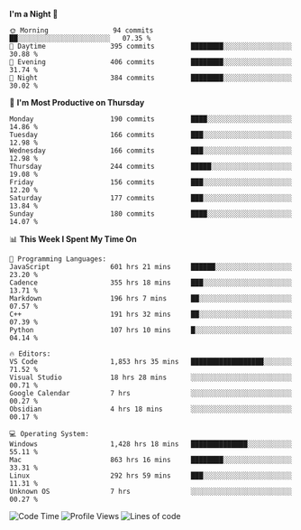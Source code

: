 <!--START_SECTION:waka-->
**I'm a Night 🦉** 

```text
🌞 Morning                94 commits          ██░░░░░░░░░░░░░░░░░░░░░░░   07.35 % 
🌆 Daytime                395 commits         ████████░░░░░░░░░░░░░░░░░   30.88 % 
🌃 Evening                406 commits         ████████░░░░░░░░░░░░░░░░░   31.74 % 
🌙 Night                  384 commits         ████████░░░░░░░░░░░░░░░░░   30.02 % 
```
📅 **I'm Most Productive on Thursday** 

```text
Monday                   190 commits         ████░░░░░░░░░░░░░░░░░░░░░   14.86 % 
Tuesday                  166 commits         ███░░░░░░░░░░░░░░░░░░░░░░   12.98 % 
Wednesday                166 commits         ███░░░░░░░░░░░░░░░░░░░░░░   12.98 % 
Thursday                 244 commits         █████░░░░░░░░░░░░░░░░░░░░   19.08 % 
Friday                   156 commits         ███░░░░░░░░░░░░░░░░░░░░░░   12.20 % 
Saturday                 177 commits         ███░░░░░░░░░░░░░░░░░░░░░░   13.84 % 
Sunday                   180 commits         ████░░░░░░░░░░░░░░░░░░░░░   14.07 % 
```


📊 **This Week I Spent My Time On** 

```text
💬 Programming Languages: 
JavaScript               601 hrs 21 mins     ██████░░░░░░░░░░░░░░░░░░░   23.20 % 
Cadence                  355 hrs 18 mins     ███░░░░░░░░░░░░░░░░░░░░░░   13.71 % 
Markdown                 196 hrs 7 mins      ██░░░░░░░░░░░░░░░░░░░░░░░   07.57 % 
C++                      191 hrs 32 mins     ██░░░░░░░░░░░░░░░░░░░░░░░   07.39 % 
Python                   107 hrs 10 mins     █░░░░░░░░░░░░░░░░░░░░░░░░   04.14 % 

🔥 Editors: 
VS Code                  1,853 hrs 35 mins   ██████████████████░░░░░░░   71.52 % 
Visual Studio            18 hrs 28 mins      ░░░░░░░░░░░░░░░░░░░░░░░░░   00.71 % 
Google Calendar          7 hrs               ░░░░░░░░░░░░░░░░░░░░░░░░░   00.27 % 
Obsidian                 4 hrs 18 mins       ░░░░░░░░░░░░░░░░░░░░░░░░░   00.17 % 

💻 Operating System: 
Windows                  1,428 hrs 18 mins   ██████████████░░░░░░░░░░░   55.11 % 
Mac                      863 hrs 16 mins     ████████░░░░░░░░░░░░░░░░░   33.31 % 
Linux                    292 hrs 59 mins     ███░░░░░░░░░░░░░░░░░░░░░░   11.31 % 
Unknown OS               7 hrs               ░░░░░░░░░░░░░░░░░░░░░░░░░   00.27 % 
```

![Code Time](http://img.shields.io/badge/Code%20Time-2%2C600%20hrs%208%20mins-blue) ![Profile Views](http://img.shields.io/badge/Profile%20Views-0-blue) ![Lines of code](https://img.shields.io/badge/From%20Hello%20World%20I%27ve%20Written-3.4%20million%20lines%20of%20code-blue)


<!--END_SECTION:waka-->

